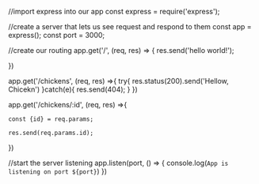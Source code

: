 //import express into our app
const express = require('express');

//create a server that lets us see request and respond to them
const app = express();
const port = 3000;

//create our routing
app.get('/', (req, res) => {
    res.send('hello world!');

})

app.get('/chickens', (req, res) =>{
    try{
        res.status(200).send('Hellow, Chicekn')
    }catch(e){
        res.send(404);
    }
})


app.get('/chickens/:id', (req, res) =>{

    const {id} = req.params;

    res.send(req.params.id);
})


//start the server listening
app.listen(port, () => {
    console.log(`App is listening on port ${port}`)
})
